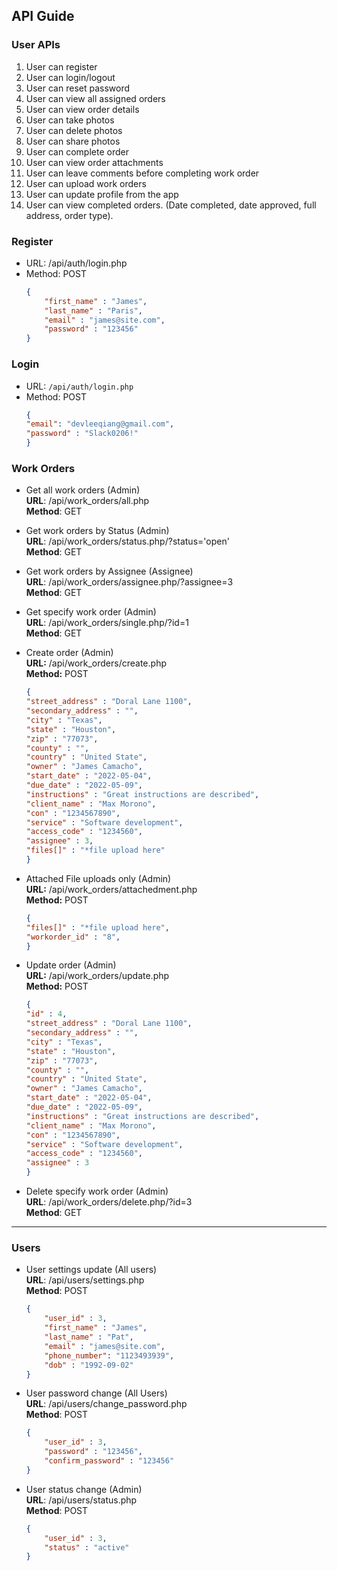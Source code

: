 ## API Guide

### User APIs
1. User can register  
2. User can login/logout  
3. User can reset password  
4. User can view all assigned orders  
5. User can view order details 
6. User can take photos
7. User can delete photos
8. User can share photos
9. User can complete order
10. User can view order attachments
11. User can leave comments before completing work order
12. User can upload work orders
13. User can update profile from the app
14. User can view completed orders. (Date completed, date approved, full address, order type).


### Register
- URL: /api/auth/login.php  
- Method: POST  
    ```json
    {
        "first_name" : "James",
        "last_name" : "Paris",
        "email" : "james@site.com",
        "password" : "123456"
    }
    ```
 
### Login
- URL: ```/api/auth/login.php```  
- Method: POST  
    ```json
    {
    "email": "devleeqiang@gmail.com",
    "password" : "Slack0206!"
    }
    ```
### Work Orders
- Get all work orders (Admin)  
    **URL**: /api/work_orders/all.php  
    **Method**: GET  

- Get work orders by Status (Admin)  
    **URL**: /api/work_orders/status.php/?status='open'  
    **Method**: GET  

- Get work orders by Assignee (Assignee)     
    **URL**: /api/work_orders/assignee.php/?assignee=3  
    **Method**: GET  

- Get specify work order (Admin)  
    **URL**: /api/work_orders/single.php/?id=1  
    **Method**: GET  

- Create order (Admin)  
    **URL:** /api/work_orders/create.php  
    **Method:** POST  
    ```json
    {
    "street_address" : "Doral Lane 1100",
    "secondary_address" : "",
    "city" : "Texas",
    "state" : "Houston",
    "zip" : "77073",
    "county" : "",
    "country" : "United State",
    "owner" : "James Camacho",
    "start_date" : "2022-05-04",
    "due_date" : "2022-05-09",
    "instructions" : "Great instructions are described",
    "client_name" : "Max Morono",
    "con" : "1234567890",
    "service" : "Software development",
    "access_code" : "1234560",
    "assignee" : 3,
    "files[]" : "*file upload here"
    }
    ```

- Attached File uploads only (Admin)  
    **URL:** /api/work_orders/attachedment.php  
    **Method:** POST  
    ```json
    {
    "files[]" : "*file upload here",
    "workorder_id" : "8",
    }
    ```
- Update order (Admin)  
    **URL:** /api/work_orders/update.php  
    **Method:** POST  
    ```json
    {
    "id" : 4,
    "street_address" : "Doral Lane 1100",
    "secondary_address" : "",
    "city" : "Texas",
    "state" : "Houston",
    "zip" : "77073",
    "county" : "",
    "country" : "United State",
    "owner" : "James Camacho",
    "start_date" : "2022-05-04",
    "due_date" : "2022-05-09",
    "instructions" : "Great instructions are described",
    "client_name" : "Max Morono",
    "con" : "1234567890",
    "service" : "Software development",
    "access_code" : "1234560",
    "assignee" : 3
    }
    ```
   
- Delete specify work order (Admin)  
    **URL**: /api/work_orders/delete.php/?id=3  
    **Method**: GET  

------------

### Users
- User settings update (All users)  
    **URL**: /api/users/settings.php  
    **Method**: POST  
    ```json
    {
        "user_id" : 3,
        "first_name" : "James",
        "last_name" : "Pat",
        "email" : "james@site.com",
        "phone_number": "1123493939",
        "dob" : "1992-09-02"
    }
    ```
- User password change (All Users)  
    **URL**: /api/users/change_password.php  
    **Method**: POST  
    ```json
    {
        "user_id" : 3,
        "password" : "123456",
        "confirm_password" : "123456"
    }
    ```

- User status change (Admin)  
    **URL**: /api/users/status.php  
    **Method**: POST  
    ```json
    {
        "user_id" : 3,
        "status" : "active"
    }
    ```
 